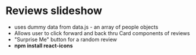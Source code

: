 # Reviews slideshow

-   uses dummy data from data.js - an array of people objects
-   Allows user to click forward and back thru Card components of reviews
-   "Surprise Me" button for a random review
-   **npm install react-icons**
